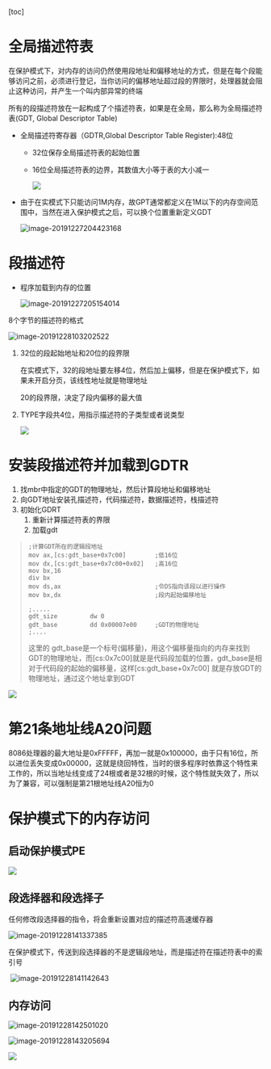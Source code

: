 [toc]

# 全局描述符表

在保护模式下，对内存的访问仍然使用段地址和偏移地址的方式，但是在每个段能够访问之前，必须进行登记，当你访问的偏移地址超过段的界限时，处理器就会阻止这种访问，并产生一个叫内部异常的终端

所有的段描述符放在一起构成了个描述符表，如果是在全局，那么称为全局描述符表(GDT, Global Descriptor Table)

* 全局描述符寄存器（GDTR,Global Descriptor Table Register):48位

  * 32位保存全局描述符表的起始位置

  * 16位全局描述符表的边界，其数值大小等于表的大小减一

    ![](/Users/chenyansong/Documents/note/images/linux/x86/image-20191227202515199.png)

* 由于在实模式下只能访问1M内存，故GPT通常都定义在1M以下的内存空间范围中，当然在进入保护模式之后，可以换个位置重新定义GDT

  ![image-20191227204423168](/Users/chenyansong/Documents/note/images/linux/x86/image-20191227204423168.png)



# 段描述符

* 程序加载到内存的位置

  ![image-20191227205154014](/Users/chenyansong/Documents/note/images/linux/x86/image-20191227205154014.png)

  

8个字节的描述符的格式

![image-20191228103202522](/Users/chenyansong/Documents/note/images/linux/x86/image-20191228103202522.png)

1. 32位的段起始地址和20位的段界限

   在实模式下，32的段地址要左移4位，然后加上偏移，但是在保护模式下，如果未开启分页，该线性地址就是物理地址

   20的段界限，决定了段内偏移的最大值

2. TYPE字段共4位，用指示描述符的子类型或者说类型

   ![](/Users/chenyansong/Documents/note/images/linux/x86/image-20191228105106094.png)

   

# 安装段描述符并加载到GDTR

1. 找mbr中指定的GDT的物理地址，然后计算段地址和偏移地址
2. 向GDT地址安装孔描述符，代码描述符，数据描述符，栈描述符
3. 初始化GDRT
   1. 重新计算描述符表的界限
   2. 加载gdt

> ```assembly
> ;计算GDT所在的逻辑段地址 
> mov ax,[cs:gdt_base+0x7c00]        ;低16位 
> mov dx,[cs:gdt_base+0x7c00+0x02]   ;高16位 
> mov bx,16        
> div bx            
> mov ds,ax                          ;令DS指向该段以进行操作
> mov bx,dx                          ;段内起始偏移地址
> 
> ;.....
> gdt_size         dw 0
> gdt_base         dd 0x00007e00     ;GDT的物理地址 
> ;....
> ```
>
> 这里的 gdt_base是一个标号(偏移量)，用这个偏移量指向的内存来找到GDT的物理地址，而[cs:0x7c00]就是是代码段加载的位置，gdt_base是相对于代码段的起始的偏移量，这样[cs:gdt_base+0x7c00] 就是存放GDT的物理地址，通过这个地址拿到GDT

![](/Users/chenyansong/Documents/note/images/linux/x86/image-20191228130734789.png)



# 第21条地址线A20问题

8086处理器的最大地址是0xFFFFF，再加一就是0x100000，由于只有16位，所以进位丢失变成0x00000，这就是绕回特性，当时的很多程序时依靠这个特性来工作的，所以当地址线变成了24根或者是32根的时候，这个特性就失效了，所以为了兼容，可以强制是第21根地址线A20恒为0



# 保护模式下的内存访问

## 启动保护模式PE

![](/Users/chenyansong/Documents/note/images/linux/x86/image-20191228135707688.png)



## 段选择器和段选择子

任何修改段选择器的指令，将会重新设置对应的描述符高速缓存器

![image-20191228141337385](/Users/chenyansong/Documents/note/images/linux/x86/image-20191228141337385.png)

​		在保护模式下，传送到段选择器的不是逻辑段地址，而是描述符在描述符表中的索引号

​		![image-20191228141142643](/Users/chenyansong/Documents/note/images/linux/x86/image-20191228141142643.png)



## 内存访问

![image-20191228142501020](/Users/chenyansong/Documents/note/images/linux/x86/image-20191228142501020.png)

![image-20191228143205694](/Users/chenyansong/Documents/note/images/linux/x86/image-20191228143205694.png)

![](/Users/chenyansong/Documents/note/images/linux/x86/image-20191228143427696.png)

